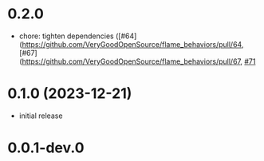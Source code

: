 # 0.2.0

- chore: tighten dependencies ([#64](https://github.com/VeryGoodOpenSource/flame_behaviors/pull/64, [#67](https://github.com/VeryGoodOpenSource/flame_behaviors/pull/67, [#71](https://github.com/VeryGoodOpenSource/flame_behaviors/pull/71)

# 0.1.0 (2023-12-21)

- initial release

# 0.0.1-dev.0

